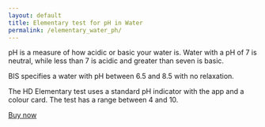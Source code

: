```yaml
---
layout: default
title: Elementary test for pH in Water
permalink: /elementary_water_ph/
---
```

pH is a measure of how acidic or basic your water is. Water with a pH of 7 is neutral, while less than 7 is acidic and greater than seven is basic.

BIS specifies a water with pH between 6.5 and 8.5 with no relaxation.

The HD Elementary test uses a standard pH indicator with the app and a colour card. The test has a range between 4 and 10.

<a href="https://www.shop.hueristicdevices.com/product-page/elementary-water-ph" class="btn btn-primary">Buy now</a>